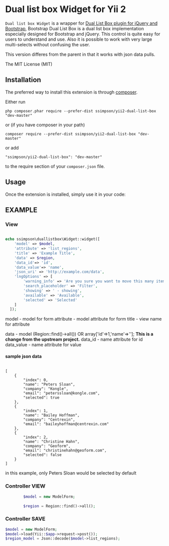 Dual list box Widget for Yii 2
==================================

`Dual list box Widget` is a wrapper for [Dual List Box plugin for jQuery and Bootstrap](https://github.com/SteveSimpson/DualListBox),
Bootstrap Dual List Box is a dual list box implementation especially designed for Bootstrap and jQuery. This control is quite easy for users to understand and use. Also it is possible to work with very large multi-selects without confusing the user.

This version differes from the parent in that it works with json data pulls.

The MIT License (MIT)

Installation
------------

The preferred way to install this extension is through [composer](http://getcomposer.org/download/).

Either run

```
php composer.phar require --prefer-dist ssimpson/yii2-dual-list-box "dev-master"
```

or (if you have composer in your path)

```
composer require --prefer-dist ssimpson/yii2-dual-list-box "dev-master"
```


or add

```
"ssimpson/yii2-dual-list-box": "dev-master"
```

to the require section of your `composer.json` file.


Usage
-----

Once the extension is installed, simply use it in your code:

## EXAMPLE ##

### View ###

```php

echo ssimpson\duallistbox\Widget::widget([
    'model' => $model,
    'attribute' => 'list_regions',
    'title' => 'Example Title',
    'data' => $region,
    'data_id'=> 'id',
    'data_value'=> 'name',
    'json_uri' => 'http://example.com/data',
    'lngOptions' => [
        'warning_info' => 'Are you sure you want to move this many items? Doing so can cause your browser to become unresponsive.',
        'search_placeholder' => 'Filter',
        'showing' => ' - showing',
        'available' => 'Available',
        'selected' => 'Selected'
    ]
  ]);
```

model - model for form
attribute - model attribute for form
title - view name for attribute

data - model (Region::find()->all()) OR array['id'=>1,'name'=>'']; **This is a change from the upstream project.** 
data_id - name attribute for id
data_value - name attribute for value

#### sample json data

```

[
    {
        "index": 0,
        "name": "Peters Sloan",
        "company": "Kongle",
        "email": "peterssloan@kongle.com",
        "selected": true
    },
    {
        "index": 1,
        "name": "Bailey Hoffman",
        "company": "Centrexin",
        "email": "baileyhoffman@centrexin.com"
    },
    {
        "index": 2,
        "name": "Christine Hahn",
        "company": "Geoform",
        "email": "christinehahn@geoform.com",
        "selected": false
    }
]
```

in this example, only Peters Sloan would be selected by default

### Controller VIEW ###

```php
        $model = new ModelForm;
        
        $region = Region::find()->all();
```

### Controller SAVE ###

```php
$model = new ModelForm;
$model->load(Yii::$app->request->post());
$region_model = Json::decode($model->list_regions);
```
